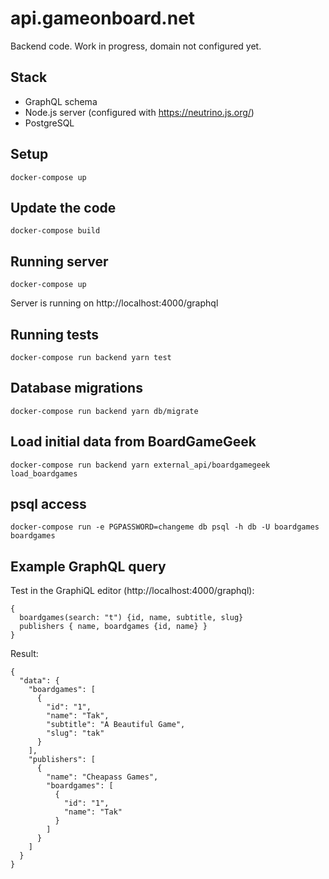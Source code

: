 # api.gameonboard.net

Backend code. Work in progress, domain not configured yet.

## Stack
- GraphQL schema
- Node.js server (configured with https://neutrino.js.org/)
- PostgreSQL

## Setup

`docker-compose up`

## Update the code

`docker-compose build`

## Running server

`docker-compose up`

Server is running on http://localhost:4000/graphql

## Running tests
`docker-compose run backend yarn test`

## Database migrations
`docker-compose run backend yarn db/migrate`

## Load initial data from BoardGameGeek
`docker-compose run backend yarn external_api/boardgamegeek load_boardgames`

## psql access
`docker-compose run -e PGPASSWORD=changeme db psql -h db -U boardgames boardgames`

## Example GraphQL query

Test in the GraphiQL editor (http://localhost:4000/graphql):
```
{
  boardgames(search: "t") {id, name, subtitle, slug}
  publishers { name, boardgames {id, name} }
}
```

Result:
```
{
  "data": {
    "boardgames": [
      {
        "id": "1",
        "name": "Tak",
        "subtitle": "A Beautiful Game",
        "slug": "tak"
      }
    ],
    "publishers": [
      {
        "name": "Cheapass Games",
        "boardgames": [
          {
            "id": "1",
            "name": "Tak"
          }
        ]
      }
    ]
  }
}
```